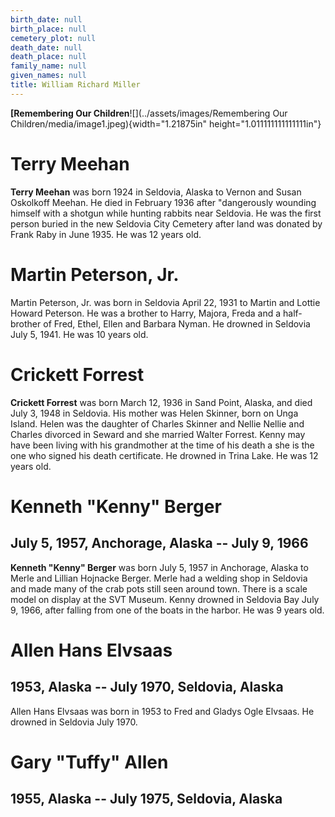 ```yaml
---
birth_date: null
birth_place: null
cemetery_plot: null
death_date: null
death_place: null
family_name: null
given_names: null
title: William Richard Miller
---
```


**[Remembering Our
Children**![](../assets/images/Remembering Our Children/media/image1.jpeg){width="1.21875in"
height="1.011111111111111in"}

# Terry Meehan

**Terry Meehan** was born 1924 in Seldovia, Alaska to
Vernon and Susan Oskolkoff Meehan. He died in February 1936 after
"dangerously wounding himself with a shotgun while hunting rabbits near
Seldovia. He was the first person buried in the new Seldovia City
Cemetery after land was donated by Frank Raby in June 1935. He was 12
years old.

# Martin Peterson, Jr.

Martin Peterson, Jr. was born in Seldovia April 22, 1931 to Martin and
Lottie Howard Peterson. He was a brother to Harry, Majora, Freda and a
half-brother of Fred, Ethel, Ellen and Barbara Nyman. He drowned in
Seldovia July 5, 1941. He was 10 years old.

# Crickett Forrest

**Crickett Forrest** was born March 12, 1936 in Sand
Point, Alaska, and died July 3, 1948 in Seldovia. His mother was Helen
Skinner, born on Unga Island. Helen was the daughter of Charles Skinner
and Nellie Nellie and Charles divorced in Seward and she married Walter
Forrest. Kenny may have been living with his grandmother at the time of
his death a she is the one who signed his death certificate. He drowned
in Trina Lake. He was 12 years old.

# Kenneth "Kenny" Berger

## July 5, 1957, Anchorage, Alaska -- July 9, 1966

**Kenneth "Kenny" Berger** was born July 5, 1957 in
Anchorage, Alaska to Merle and Lillian Hojnacke Berger. Merle had a
welding shop in Seldovia and made many of the crab pots still seen
around town. There is a scale model on display at the SVT Museum. Kenny
drowned in Seldovia Bay July 9, 1966, after falling from one of the
boats in the harbor. He was 9 years old.

# Allen Hans Elvsaas

## 1953, Alaska -- July 1970, Seldovia, Alaska

Allen Hans Elvsaas was born in 1953 to Fred and Gladys Ogle Elvsaas. He
drowned in Seldovia July 1970.

# Gary "Tuffy" Allen

## 1955, Alaska -- July 1975, Seldovia, Alaska
